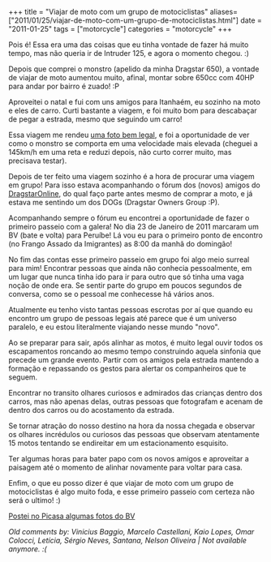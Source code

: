 +++
title = "Viajar de moto com um grupo de motociclistas"
aliases=["2011/01/25/viajar-de-moto-com-um-grupo-de-motociclistas.html"]
date = "2011-01-25"
tags = ["motorcycle"]
categories = "motorcycle"
+++

Pois é! Essa era uma das coisas que eu tinha vontade de fazer há muito tempo,
mas não queria ir de Intruder 125, e agora o momento chegou. :)

Depois que comprei o monstro (apelido da minha Dragstar 650), a vontade de
viajar de moto aumentou muito, afinal, montar sobre 650cc com 40HP para andar
por bairro é zuado! :P

Aproveitei o natal e fui com uns amigos para Itanhaém, eu sozinho na moto e eles
de carro. Curti bastante a viagem, e foi muito bom para descabaçar de pegar a
estrada, mesmo que seguindo um carro!

Essa viagem me rendeu [uma foto bem legal](http://twitpic.com/3jxu1p), e foi a
oportunidade de ver como o monstro se comporta em uma velocidade mais elevada
(cheguei a 145km/h em uma reta e reduzi depois, não curto correr muito, mas
precisava testar).

Depois de ter feito uma viagem sozinho é a hora de procurar uma viagem em grupo!
Para isso estava acompanhando o fórum dos (novos) amigos do
[DragstarOnline](http://dragstaronline.livreforum.com/forum), do qual faço parte
antes mesmo de comprar a moto, e já estava me sentindo um dos DOGs (Dragstar
Owners Group :P).

Acompanhando sempre o fórum eu encontrei a oportunidade de fazer o primeiro
passeio com a galera! No dia 23 de Janeiro de 2011 marcaram um BV (bate e volta)
para Peruíbe! Lá vou eu para o primeiro ponto de encontro (no Frango Assado da
Imigrantes) as 8:00 da manhã do domingão!

No fim das contas esse primeiro passeio em grupo foi algo meio surreal para mim!
Encontrar pessoas que ainda não conhecia pessoalmente, em um lugar que nunca
tinha ido para ir para outro que só tinha uma vaga noção de onde era. Se sentir
parte do grupo em poucos segundos de conversa, como se o pessoal me conhecesse
há vários anos.

Atualmente eu tenho visto tantas pessoas escrotas por aí que quando eu encontro
um grupo de pessoas legais até parece que é um universo paralelo, e eu estou
literalmente viajando nesse mundo "novo".

Ao se preparar para sair, após alinhar as motos, é muito legal ouvir todos os
escapamentos roncando ao mesmo tempo construindo aquela sinfonia que precede um
grande evento.
Partir com os amigos pela estrada mantendo a formação e repassando os gestos
para alertar os companheiros que te seguem.

Encontrar no transito olhares curiosos e admirados das crianças dentro dos
carros, mas não apenas delas, outras pessoas que fotografam e acenam de dentro
dos carros ou do acostamento da estrada.

Se tornar atração do nosso destino na hora da nossa chegada e observar os
olhares incrédulos ou curiosos das pessoas que observam atentamente 15 motos
tentando se endireitar em um estacionamento esquisito.

Ter algumas horas para bater papo com os novos amigos e aproveitar a paisagem
até o momento de alinhar novamente para voltar para casa.

Enfim, o que eu posso dizer é que viajar de moto com um grupo de motociclistas é
algo muito foda, e esse primeiro passeio com certeza não será o ultimo! :)

[Postei no Picasa algumas fotos do BV](http://picasaweb.google.com/Willian.molinari/20110123BVPeruibeComOsDOGs?feat=directlink)



_Old comments by: Vinicius Baggio, Marcelo Castellani, Kaio Lopes, Omar Colocci, Letícia, Sérgio Neves, Santana, Nelson Oliveira | Not available anymore. :(_
